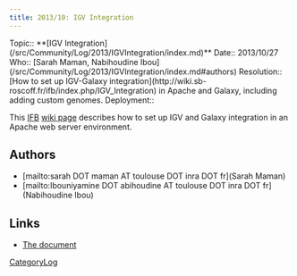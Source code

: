 ```yaml
---
title: 2013/10: IGV Integration
---
```





<div class='logbox'>
 Topic:: **[IGV Integration](/src/Community/Log/2013/IGVIntegration/index.md)**
 Date:: 2013/10/27
 Who:: [Sarah Maman, Nabihoudine Ibou](/src/Community/Log/2013/IGVIntegration/index.md#authors)
 Resolution:: [How to set up IGV-Galaxy integration](http://wiki.sb-roscoff.fr/ifb/index.php/IGV_Integration) in Apache and Galaxy, including adding custom genomes.
 Deployment:: 
</div>

This [IFB](http://www.renabi.fr/) [wiki page](http://wiki.sb-roscoff.fr/ifb/index.php/IGV_Integration) describes how to set up IGV and Galaxy integration in an Apache web server environment.

## Authors

* [mailto:sarah DOT maman AT toulouse DOT inra DOT fr](Sarah Maman)
* [mailto:Ibouniyamine DOT abihoudine AT toulouse DOT inra DOT fr](Nabihoudine Ibou)

## Links

* [The document](http://wiki.sb-roscoff.fr/ifb/index.php/IGV_Integration)

[CategoryLog](/src/CategoryLog/index.md)

